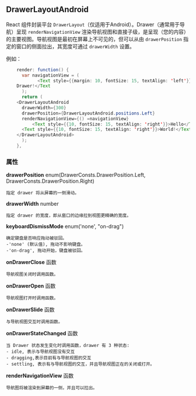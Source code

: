 ## DrawerLayoutAndroid
React 组件封装平台 `DrawerLayout`（仅适用于Android）。Drawer（通常用于导航）呈现 `renderNavigationView` 渲染导航视图和直接子级，是呈现（您的内容）的主要视图。导航视图是最初在屏幕上不可见的，但可以从由 `drawerPosition` 指定的窗口的侧面拉出，其宽度可通过 `drawerWidth` 设置。

例如：   

```java
    render: function() {      
      var navigationView = (     
       		<Text style={{margin: 10, fontSize: 15, textAlign: 'left'}}>I'm in the   
    Drawer!</Text  
      );  
      return (  
    <DrawerLayoutAndroid  
      drawerWidth={300}  
      drawerPosition={DrawerLayoutAndroid.positions.Left}  
      renderNavigationView={() =navigationView} 
    	  <Text style={{10, fontSize: 15, textAlign: 'right'}}>Hello</Text>
      <Text style={{10, fontSize: 15, textAlign: 'right'}}>World!</Text>
    </DrawerLayoutAndroid>
      );  
    },
 ```  
 
### 属性  
                        
<b>drawerPosition</b> enum(DrawerConsts.DrawerPosition.Left, DrawerConsts.DrawerPosition.Right)

    指定 drawer 将从屏幕的一侧滑动。
    
<b>drawerWidth</b> number 

    指定 drawer 的宽度，即从窗口的边缘拉到视图更精确的宽度。
<b>keyboardDismissMode</b> enum('none', "on-drag") 

    确定键盘是否响应拖动被驳回。
    -'none' (默认值), 拖动不影响键盘。
    -'on-drag', 拖动开始，键盘被驳回。

<b>onDrawerClose</b> 函数 

    导航视图关闭时调用函数。

<b>onDrawerOpen</b> 函数  

    导航视图打开时调用函数。

<b>onDrawerSlide</b> 函数  

    与导航视图交互时调用函数。

<b>onDrawerStateChanged</b> 函数 

    当 Drawer 状态发生变化时调用函数，drawer 有 3 种状态:
    - idle, 表示与导航视图没有交互
    - dragging,表示目前有与导航视图的交互 
    - settling, 表示有与导航视图的交互，并且导航视图正在的关闭或打开。

<b>renderNavigationView</b> 函数 

    导航图将被渲染到屏幕的一侧，并且可以拉出。


